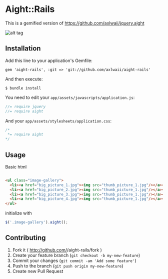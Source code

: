 # Aight::Rails

This is a gemified version of https://github.com/axlwaii/jquery.aight

![alt tag](http://oi62.tinypic.com/2qtx16q.jpg)

## Installation

Add this line to your application's Gemfile:

    gem 'aight-rails', :git => 'git://github.com/axlwaii/aight-rails'

And then execute:

    $ bundle install

You need to edit your `app/assets/javascripts/application.js`:

```javascript
//= require jquery
//= require aight
```

And your `app/assets/stylesheets/application.css`:

```css
/*
 *= require aight
*/
```

## Usage

Basic html
```html

<ul class="image-gallery">
  <li><a href="big_picture_1.jpg"><img src="thumb_picture_1.jpg"/></a></li>
  <li><a href="big_picture_2.jpg"><img src="thumb_picture_1.jpg"/></a></li>
  <li><a href="big_picture_3.jpg"><img src="thumb_picture_1.jpg"/></a></li>
  <li><a href="big_picture_4.jpg"><img src="thumb_picture_1.jpg"/></a></li>
</ul>

```

initialize with
```javascript
$('.image-gallery').aight();
```

## Contributing

1. Fork it ( http://github.com/<my-github-username>/aight-rails/fork )
2. Create your feature branch (`git checkout -b my-new-feature`)
3. Commit your changes (`git commit -am 'Add some feature'`)
4. Push to the branch (`git push origin my-new-feature`)
5. Create new Pull Request
